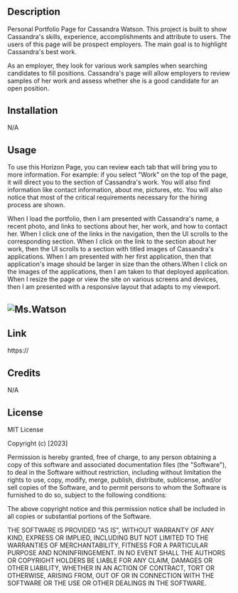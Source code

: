 # <portfolio>

## Description

Personal Portfolio Page for Cassandra Watson. This project is built to show Cassandra's skills, experience, accomplishments and attribute to users. The users of this page will be prospect employers. The main goal is to highlight Cassandra's best work.

As an employer, they look for various work samples when searching candidates to fill positions. Cassandra's page will allow employers to review samples of her work and assess whether she is a good candidate for an open position. 

## Installation 
N/A

## Usage
To use this Horizon Page, you can review each tab that will bring you to more information. For example: if you select "Work" on the top of the page, it will direct you to the section of Cassandra's work. You will also find information like contact information, about me, pictures, etc. You will also notice that most of the critical requirements necessary for the hiring process are shown. 

When I load the portfolio, then I am presented with Cassandra's name, a recent photo, and links to sections about her, her work, and how to contact her. When I click one of the links in the navigation, then the UI scrolls to the corresponding section. When I click on the link to the section about her work, then the UI scrolls to a section with titled images of Cassandra's applications. When I am presented with her first application, then that application's image should be larger in size than the others.When I click on the images of the applications, then I am taken to that deployed application. When I resize the page or view the site on various screens and devices, then I am presented with a responsive layout that adapts to my viewport. 

## ![Ms.Watson](assets/images/)

## Link 
https://

## Credits 
N/A 

## License

MIT License

Copyright (c) [2023]

Permission is hereby granted, free of charge, to any person obtaining a copy
of this software and associated documentation files (the "Software"), to deal
in the Software without restriction, including without limitation the rights
to use, copy, modify, merge, publish, distribute, sublicense, and/or sell
copies of the Software, and to permit persons to whom the Software is
furnished to do so, subject to the following conditions:

The above copyright notice and this permission notice shall be included in all
copies or substantial portions of the Software.

THE SOFTWARE IS PROVIDED "AS IS", WITHOUT WARRANTY OF ANY KIND, EXPRESS OR
IMPLIED, INCLUDING BUT NOT LIMITED TO THE WARRANTIES OF MERCHANTABILITY,
FITNESS FOR A PARTICULAR PURPOSE AND NONINFRINGEMENT. IN NO EVENT SHALL THE
AUTHORS OR COPYRIGHT HOLDERS BE LIABLE FOR ANY CLAIM, DAMAGES OR OTHER
LIABILITY, WHETHER IN AN ACTION OF CONTRACT, TORT OR OTHERWISE, ARISING FROM,
OUT OF OR IN CONNECTION WITH THE SOFTWARE OR THE USE OR OTHER DEALINGS IN THE
SOFTWARE.